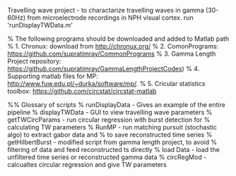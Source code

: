 Travelling wave project - to charactarize travelling waves in gamma (30-60Hz) from microelectrode recordings in NPH visual cortex. 
run 'runDisplayTWData.m'

% The following programs should be downloaded and added to Matlab path 
% 1. Chronux: download from http://chronux.org/
% 2. ComonPrograms: https://github.com/supratimray/CommonPrograms
% 3. Gamma Length Project repository: https://github.com/supratimray/GammaLengthProjectCodes)
% 4. Supporting matlab files for MP: http://www.fuw.edu.pl/~durka/software/mp/.
% 5. Cricular statistics toolbox: https://github.com/circstat/circstat-matlab

%% Glossary of scripts
% runDisplayData - Gives an example of the entire pipeline
% displayTWData - GUI to view travelling wave parameters
% getTWCircParams - run circular regression with burst detection for
% calculating TW parameters
% RunMP - run matching pursuit (stochastic algo) to extract gabor data and
% to save reconstructed time series
% getHilbertBurst - modified script from gamma length project, to avoid
% filtering of data and feed reconstructed ts directly
% load Data - load the unfiltered time series or reconstructed gamma data 
% circRegMod - calcualtes circular regression and give TW parameters
